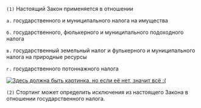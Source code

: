 `(1)` Настоящий Закон применяется в отношении

`а.` государственного и муниципального налога на имущества

`б.` государственного, фюлькерного и муниципального подоходного налога

`в.` государственный земельный налог и фулькерного и муниципального налога на природные ресурсы

`г.` государственного потоннажного налога

[![Здесь должна быть картинка, но если её нет, значит всё :(](https://moskva.name/wp-content/uploads/2019/10/21718/podpisyvajsya-i-sledi-za-novostyami-bizclub-390x220.jpg)](https://moskva.name/wp-content/uploads/2019/10/21718/podpisyvajsya-i-sledi-za-novostyami-bizclub-390x220.jpg)

`(2)` Стортинг может определить исключения из настоящего Закона в отношении государственного налога.
